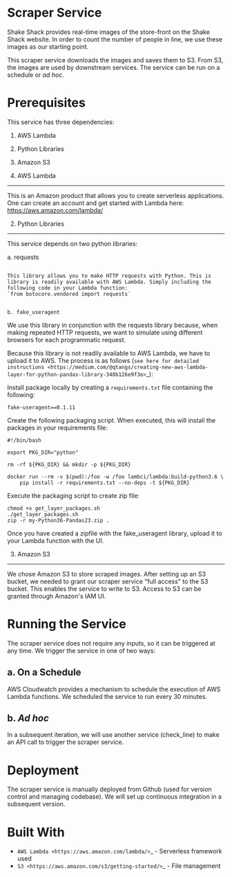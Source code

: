  Scraper Service
================

Shake Shack provides real-time images of the store-front on the Shake Shack website. In order to count the number of people in line, we use these images as our starting point.

This scraper service downloads the images and saves them to S3. From S3, the images are used by downstream services. The service can be run on a schedule or *ad hoc*.

Prerequisites
=============

This service has three dependencies:

1. AWS Lambda
2. Python Libraries
3. Amazon S3

1. AWS Lambda
-----------------

This is an Amazon product that allows you to create serverless applications. One can create an account and get started with Lambda here: https://aws.amazon.com/lambda/


2. Python Libraries
-------------------

This service depends on two python libraries:


a. requests
~~~~~~~~~~~~~~~~~~~~~~

This library allows you to make HTTP requests with Python. This is library is readily available with AWS Lambda. Simply including the following code in your Lambda function:
`from botocore.vendored import requests`


b. fake_useragent
~~~~~~~~~~~~~~~~~~~~~~

We use this library in conjunction with the requests library because, when making repeated HTTP requests, we want to simulate using different browsers for each programmatic request.

Because this library is not readily available to AWS Lambda, we have to upload it to AWS. The process is as follows (`see here for detailed instructions <https://medium.com/@qtangs/creating-new-aws-lambda-layer-for-python-pandas-library-348b126e9f3e>`_):

Install package locally by creating a `requirements.txt` file containing the following:

```
fake-useragent==0.1.11
```

Create the following packaging script. When executed, this will install the packages in your requirements file:

```
#!/bin/bash

export PKG_DIR="python"

rm -rf ${PKG_DIR} && mkdir -p ${PKG_DIR}

docker run --rm -v $(pwd):/foo -w /foo lambci/lambda:build-python3.6 \
    pip install -r requirements.txt --no-deps -t ${PKG_DIR}
```

Execute the packaging script to create zip file:

```
chmod +x get_layer_packages.sh
./get_layer_packages.sh
zip -r my-Python36-Pandas23.zip .
```

Once you have created a zipfile with the fake_useragent library, upload it to your Lambda function with the UI.


3. Amazon S3
-----------------

We chose Amazon S3 to store scraped images. After setting up an S3 bucket, we needed to grant our scraper service "full access" to the S3 bucket. This enables the service to write to S3. Access to S3 can be granted through Amazon's IAM UI.

Running the Service
====================

The scraper service does not require any inputs, so it can be triggered at any time. We trigger the service in one of two ways:


a. On a Schedule
-----------------

AWS Cloudwatch provides a mechanism to schedule the execution of AWS Lambda functions. We scheduled the service to run every 30 minutes.


b. *Ad hoc*
-----------------

In a subsequent iteration, we will use another service (check_line) to make an API call to trigger the scraper service.

Deployment
=============

The scraper service is manually deployed from Github (used for version control and managing codebase). We will set up continuous integration in a subsequent version.


Built With
=============

- `AWS Lambda <https://aws.amazon.com/lambda/>`_ - Serverless framework used
- `S3 <https://aws.amazon.com/s3/getting-started/>`_ - File management

